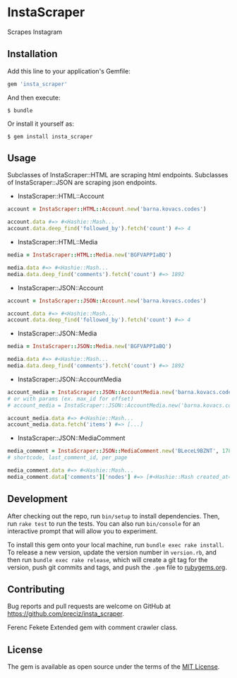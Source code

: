 # InstaScraper

Scrapes Instagram

## Installation

Add this line to your application's Gemfile:

```ruby
gem 'insta_scraper'
```

And then execute:

    $ bundle

Or install it yourself as:

    $ gem install insta_scraper

## Usage

Subclasses of InstaScraper::HTML are scraping html endpoints.
Subclasses of InstaScraper::JSON are scraping json endpoints.

* InstaScraper::HTML::Account

```ruby
account = InstaScraper::HTML::Account.new('barna.kovacs.codes')

account.data #=> #<Hashie::Mash...
account.data.deep_find('followed_by').fetch('count') #=> 4
```

* InstaScraper::HTML::Media

```ruby
media = InstaScraper::HTML::Media.new('BGFVAPPIaBQ')

media.data #=> #<Hashie::Mash...
media.data.deep_find('comments').fetch('count') #=> 1892
```

* InstaScraper::JSON::Account

```ruby
account = InstaScraper::JSON::Account.new('barna.kovacs.codes')

account.data #=> #<Hashie::Mash...
account.data.deep_find('followed_by').fetch('count') #=> 4
```

* InstaScraper::JSON::Media

```ruby
media = InstaScraper::JSON::Media.new('BGFVAPPIaBQ')

media.data #=> #<Hashie::Mash...
media.data.deep_find('comments').fetch('count') #=> 1892
```

* InstaScraper::JSON::AccountMedia

```ruby
account_media = InstaScraper::JSON::AccountMedia.new('barna.kovacs.codes')
# or with params (ex. max_id for offset)
# account_media = InstaScraper::JSON::AccountMedia.new('barna.kovacs.codes', max_id: '1261002980537663713_3072962559')

account_media.data #=> #<Hashie::Mash...
account_media.data.fetch('items') #=> [...]
```

* InstaScraper::JSON::MediaComment

```ruby
media_comment = InstaScraper::JSON::MediaComment.new('BLeceL9BZNT', 17843235427151917, 20)
# shortcode, last_comment_id, per_page

media_comment.data #=> #<Hashie::Mash...
media_comment.data['comments']['nodes'] #=> [#<Hashie::Mash created_at=1476385792.0 id="17843206063151917" text="Now we can get the golden ship!"
```


## Development

After checking out the repo, run `bin/setup` to install dependencies. Then, run `rake test` to run the tests. You can also run `bin/console` for an interactive prompt that will allow you to experiment.

To install this gem onto your local machine, run `bundle exec rake install`. To release a new version, update the version number in `version.rb`, and then run `bundle exec rake release`, which will create a git tag for the version, push git commits and tags, and push the `.gem` file to [rubygems.org](https://rubygems.org).

## Contributing

Bug reports and pull requests are welcome on GitHub at https://github.com/preciz/insta_scraper.

Ferenc Fekete
Extended gem with comment crawler class.


## License

The gem is available as open source under the terms of the [MIT License](http://opensource.org/licenses/MIT).
